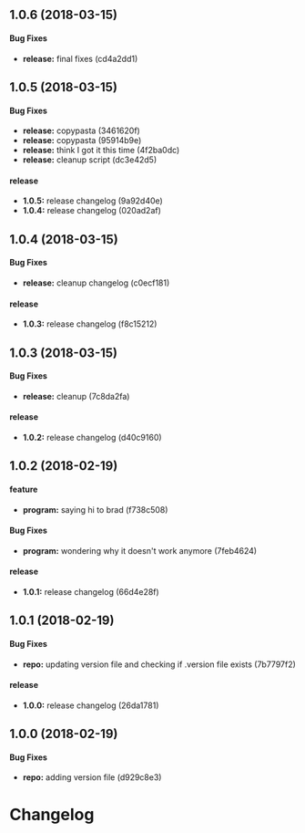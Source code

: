 ## 1.0.6 (2018-03-15)

#### Bug Fixes

* **release:** final fixes (cd4a2dd1)

## 1.0.5 (2018-03-15)

#### Bug Fixes

* **release:** copypasta (3461620f)
* **release:** copypasta (95914b9e)
* **release:** think I got it this time (4f2ba0dc)
* **release:** cleanup script (dc3e42d5)

#### release

* **1.0.5:** release changelog (9a92d40e)
* **1.0.4:** release changelog (020ad2af)

## 1.0.4 (2018-03-15)

#### Bug Fixes

* **release:** cleanup changelog (c0ecf181)

#### release

* **1.0.3:** release changelog (f8c15212)

## 1.0.3 (2018-03-15)

#### Bug Fixes

* **release:** cleanup (7c8da2fa)

#### release

* **1.0.2:** release changelog (d40c9160)

## 1.0.2 (2018-02-19)

#### feature

* **program:** saying hi to brad (f738c508)

#### Bug Fixes

* **program:** wondering why it doesn't work anymore (7feb4624)

#### release

* **1.0.1:** release changelog (66d4e28f)

## 1.0.1 (2018-02-19)

#### Bug Fixes

* **repo:** updating version file and checking if .version file exists (7b7797f2)

#### release

* **1.0.0:** release changelog (26da1781)

## 1.0.0 (2018-02-19)

#### Bug Fixes

* **repo:** adding version file (d929c8e3)

# Changelog
